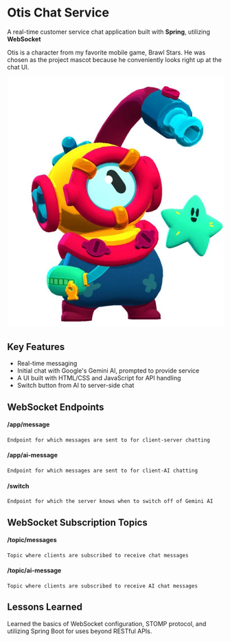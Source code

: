 
# Otis Chat Service

A real-time customer service chat application built with **Spring**, utilizing **WebSocket**

Otis is a character from my favorite mobile game, Brawl Stars. He was chosen as the project mascot because he conveniently looks right up at the chat UI.

![Otis](src/main/resources/static/Otis.png)





## Key Features

- Real-time messaging
- Initial chat with Google's Gemini AI, prompted to provide service
- A UI built with HTML/CSS and JavaScript for API handling
- Switch button from AI to server-side chat



## WebSocket Endpoints

#### /app/message

```http
Endpoint for which messages are sent to for client-server chatting
```


#### /app/ai-message

```http
Endpoint for which messages are sent to for client-AI chatting
```



#### /switch
```http
Endpoint for which the server knows when to switch off of Gemini AI
```

## WebSocket Subscription Topics

#### /topic/messages

```http
Topic where clients are subscribed to receive chat messages
```


#### /topic/ai-message

```http
Topic where clients are subscribed to receive AI chat messages
```



## Lessons Learned

Learned the basics of WebSocket configuration, STOMP protocol, and utilizing Spring Boot for uses beyond RESTful APIs.

